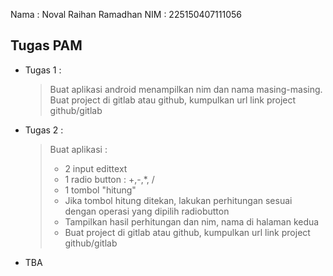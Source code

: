 Nama : Noval Raihan Ramadhan
NIM : 225150407111056

## Tugas PAM
- Tugas 1 :
  > Buat aplikasi android menampilkan nim dan nama masing-masing.
  > Buat project di gitlab atau github, kumpulkan url link project github/gitlab
- Tugas 2 :
  > Buat aplikasi :
  > - 2 input edittext
  > - 1 radio button : +,-,*, /
  > - 1 tombol "hitung"
  > - Jika tombol hitung ditekan, lakukan perhitungan sesuai dengan operasi yang dipilih radiobutton
  > - Tampilkan hasil perhitungan dan nim, nama di halaman kedua
  > - Buat project di gitlab atau github, kumpulkan url link project github/gitlab
- TBA

